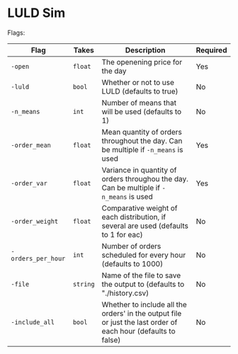 # LULD Sim

Flags:

| Flag | Takes | Description | Required |
| --- | --- | --- | --- |
| `-open`            | `float`  | The openening price for the day | Yes |
| `-luld`            | `bool`   | Whether or not to use LULD (defaults to true) | No |
| `-n_means`         | `int`    | Number of means that will be used (defaults to 1) | No |
| `-order_mean`      | `float`  | Mean quantity of orders throughout the day. Can be multiple if `-n_means` is used | Yes |
| `-order_var`       | `float`  | Variance in quantity of orders throughou the day. Can be multiple if `-n_means` is used | Yes |
| `-order_weight`    | `float`  | Comparative weight of each distribution, if several are used (defaults to 1 for eac) | No |
| `-orders_per_hour` | `int`    | Number of orders scheduled for every hour (defaults to 1000) | No |
| `-file`            | `string` | Name of the file to save the output to (defaults to "./history.csv) | No |
| `-include_all`     | `bool`   | Whether to include all the orders' in the output file or just the last order of each hour (defaults to false) | No |

